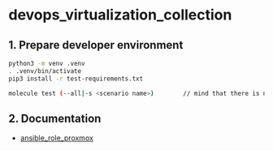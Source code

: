 # devops_virtualization_collection

## 1. Prepare developer environment
```bash
python3 -m venv .venv
. .venv/bin/activate
pip3 install -r test-requirements.txt

molecule test (--all|-s <scenario name>)        // mind that there is no scenario named 'default'
```

## 2. Documentation
* [ansible_role_proxmox](roles/ansible_role_proxmox/README.md)
